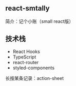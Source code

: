## react-smtally

简介：记个小账（small react版）

## 技术栈

- React Hooks
- TypeScript
- react-router
- styled-components

长按某条记录：action-sheet